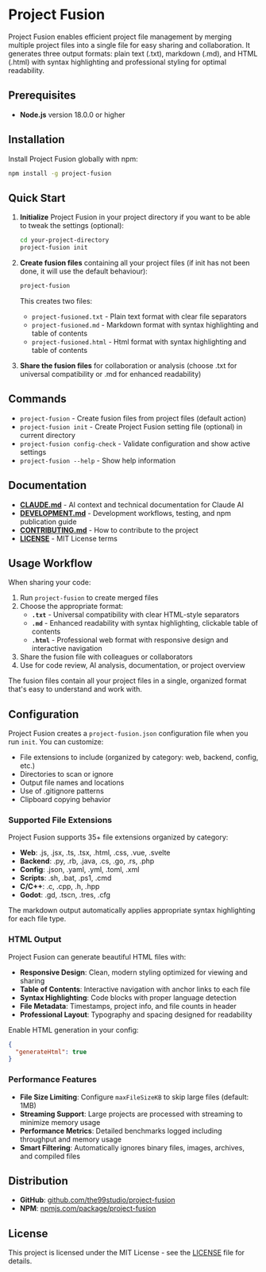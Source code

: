 # Project Fusion

Project Fusion enables efficient project file management by merging multiple project files into a single file for easy sharing and collaboration. It generates three output formats: plain text (.txt), markdown (.md), and HTML (.html) with syntax highlighting and professional styling for optimal readability.

## Prerequisites

- **Node.js** version 18.0.0 or higher

## Installation

Install Project Fusion globally with npm:

```bash
npm install -g project-fusion
```

## Quick Start

1. **Initialize** Project Fusion in your project directory if you want to be able to tweak the settings (optional):
   ```bash
   cd your-project-directory
   project-fusion init
   ```

2. **Create fusion files** containing all your project files (if init has not been done, it will use the default behaviour):
   ```bash
   project-fusion
   ```
   This creates two files:
   - `project-fusioned.txt` - Plain text format with clear file separators
   - `project-fusioned.md` - Markdown format with syntax highlighting and table of contents
   - `project-fusioned.html` - Html format with syntax highlighting and table of contents

3. **Share the fusion files** for collaboration or analysis (choose .txt for universal compatibility or .md for enhanced readability)

## Commands

- `project-fusion` - Create fusion files from project files (default action)
- `project-fusion init` - Create Project Fusion setting file (optional) in current directory
- `project-fusion config-check` - Validate configuration and show active settings
- `project-fusion --help` - Show help information

## Documentation

- **[CLAUDE.md](./CLAUDE.md)** - AI context and technical documentation for Claude AI
- **[DEVELOPMENT.md](./DEVELOPMENT.md)** - Development workflows, testing, and npm publication guide
- **[CONTRIBUTING.md](./CONTRIBUTING.md)** - How to contribute to the project
- **[LICENSE](./LICENSE)** - MIT License terms

## Usage Workflow

When sharing your code:

1. Run `project-fusion` to create merged files
2. Choose the appropriate format:
   - **`.txt`** - Universal compatibility with clear HTML-style separators
   - **`.md`** - Enhanced readability with syntax highlighting, clickable table of contents
   - **`.html`** - Professional web format with responsive design and interactive navigation
3. Share the fusion file with colleagues or collaborators
4. Use for code review, AI analysis, documentation, or project overview

The fusion files contain all your project files in a single, organized format that's easy to understand and work with.

## Configuration

Project Fusion creates a `project-fusion.json` configuration file when you run `init`. You can customize:
- File extensions to include (organized by category: web, backend, config, etc.)
- Directories to scan or ignore
- Output file names and locations
- Use of .gitignore patterns
- Clipboard copying behavior

### Supported File Extensions

Project Fusion supports 35+ file extensions organized by category:
- **Web**: .js, .jsx, .ts, .tsx, .html, .css, .vue, .svelte
- **Backend**: .py, .rb, .java, .cs, .go, .rs, .php
- **Config**: .json, .yaml, .yml, .toml, .xml
- **Scripts**: .sh, .bat, .ps1, .cmd
- **C/C++**: .c, .cpp, .h, .hpp
- **Godot**: .gd, .tscn, .tres, .cfg

The markdown output automatically applies appropriate syntax highlighting for each file type.

### HTML Output

Project Fusion can generate beautiful HTML files with:

- **Responsive Design**: Clean, modern styling optimized for viewing and sharing
- **Table of Contents**: Interactive navigation with anchor links to each file
- **Syntax Highlighting**: Code blocks with proper language detection
- **File Metadata**: Timestamps, project info, and file counts in header
- **Professional Layout**: Typography and spacing designed for readability

Enable HTML generation in your config:

```json
{
  "generateHtml": true
}
```

### Performance Features

- **File Size Limiting**: Configure `maxFileSizeKB` to skip large files (default: 1MB)
- **Streaming Support**: Large projects are processed with streaming to minimize memory usage
- **Performance Metrics**: Detailed benchmarks logged including throughput and memory usage
- **Smart Filtering**: Automatically ignores binary files, images, archives, and compiled files

## Distribution

- **GitHub**: [github.com/the99studio/project-fusion](https://github.com/the99studio/project-fusion)
- **NPM**: [npmjs.com/package/project-fusion](https://www.npmjs.com/package/project-fusion)

## License

This project is licensed under the MIT License - see the [LICENSE](./LICENSE) file for details.